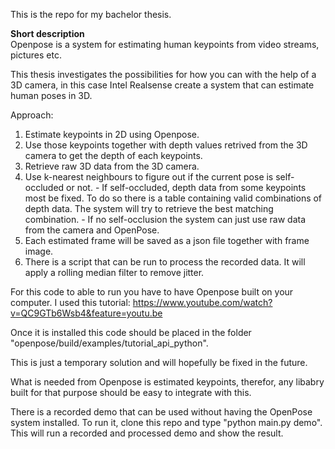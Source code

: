 This is the repo for my bachelor thesis.

<b>Short description</b></br>
Openpose is a system for estimating human keypoints from video streams, pictures etc.

This thesis investigates the possibilities for how you can with the help of a 3D camera, in this case Intel Realsense create a system that can estimate human poses in 3D.

Approach:
1. Estimate keypoints in 2D using Openpose.
2. Use those keypoints together with depth values retrived from the 3D camera to get the depth of each keypoints. 
  1. Retrieve raw 3D data from the 3D camera.
  2. Use k-nearest neighbours to figure out if the current pose is self-occluded or not.
    - If self-occluded, depth data from some keypoints most be fixed. To do so there is a table containing valid combinations of depth data.
      The system will try to retrieve the best matching combination.
    - If no self-occlusion the system can just use raw data from the camera and OpenPose. 
3. Each estimated frame will be saved as a json file together with frame image. 
4. There is a script that can be run to process the recorded data. It will apply a rolling median filter to remove jitter.

For this code to able to run you have to have Openpose built on your computer. I used this tutorial:
https://www.youtube.com/watch?v=QC9GTb6Wsb4&feature=youtu.be

Once it is installed this code should be placed in the folder "openpose/build/examples/tutorial_api_python".

This is just a temporary solution and will hopefully be fixed in the future. 

What is needed from Openpose is estimated keypoints, therefor, any libabry built for that purpose should be easy to integrate with this. 

There is a recorded demo that can be used without having the OpenPose system installed. 
To run it, clone this repo and type "python main.py demo". This will run a recorded and processed demo and show the result.


